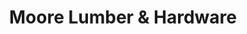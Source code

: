---
title: "Moore Lumber & Hardware"
url: /castle-rock/moore-lumber-and-hardware/
shop: hardware
---